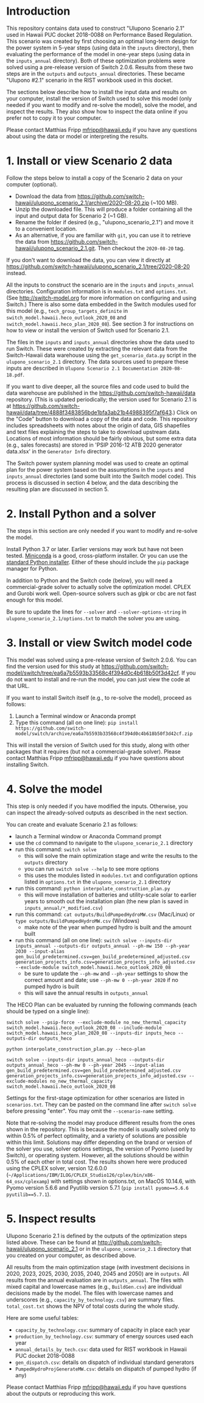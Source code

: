 # Introduction

This repository contains data used to construct "Ulupono Scenario 2.1" used in
Hawaii PUC docket 2018-0088 on Performance Based Regulation. This scenario was
created by first choosing an optimal long-term design for the power system in
5-year steps (using data in the `inputs` directory), then evaluating the
performance of the model in one-year steps (using data in the `inputs_annual`
directory). Both of these optimization problems were solved using a pre-release
version of Switch 2.0.6. Results from these two steps are in the `outputs` and
`outputs_annual` directories. These became "Ulupono #2.1" scenario in the RIST
workbook used in this docket.

The sections below describe how to install the input data and results on your
computer, install the version of Switch used to solve this model (only needed if
you want to modify and re-solve the model), solve the model, and inspect the
results. They also show how to inspect the data online if you prefer not to copy
it to your computer.

Please contact Matthias Fripp <mfripp@hawaii.edu> if you have any questions
about using the data or model or interpreting the results.

# 1. Install or view Scenario 2 data

Follow the steps below to install a copy of the Scenario 2 data on your computer
(optional).

- Download the data from
  https://github.com/switch-hawaii/ulupono_scenario_2.1/archive/2020-08-20.zip
  (~100 MB).
- Unzip the downloaded file. This will produce a folder containing all the input
  and output data for Scenario 2 (~1 GB).  
- Rename the folder if desired (e.g., "ulupono_scenario_2.1") and move it to a
  convenient location.
- As an alternative, if you are familiar with `git`, you can use it to retrieve
  the data from https://github.com/switch-hawaii/ulupono_scenario_2.1.git. Then
  checkout the `2020-08-20` tag.

If you don't want to download the data, you can view it directly at
https://github.com/switch-hawaii/ulupono_scenario_2.1/tree/2020-08-20 instead.

All the inputs to construct the scenario are in the `inputs` and `inputs_annual`
directories. Configuration information is in `modules.txt` and `options.txt`.
(See http://switch-model.org for more information on configuring and using
Switch.) There is also some data embedded in the Switch modules used for this
model (e.g., `tech_group_targets_definite` in
`switch_model.hawaii.heco_outlook_2020_08` and
`switch_model.hawaii.heco_plan_2020_08`). See section 3 for instructions on how
to view or install the version of Switch used for Scenario 2.1.

The files in the `inputs` and `inputs_annual` directories show the data used to
run Switch. These were created by extracting the relevant data from the
Switch-Hawaii data warehouse using the `get_scenario_data.py` script in the
`ulupono_scenario_2.1` directory. The data sources used to prepare these inputs
are described in `Ulupono Scenario 2.1 Documentation 2020-08-18.pdf`.

If you want to dive deeper, all the source files and code used to build the data
warehouse are published in the https://github.com/switch-hawaii/data repository.
(This is updated periodically; the version used for Scenario 2.1 is at
https://github.com/switch-hawaii/data/tree/4888f3483856bde1bfa3ab21b44988395f7af643.)
Click on the "Code" button to download a copy of the data and code. This
repository includes spreadsheets with notes about the origin of data, GIS
shapefiles and text files explaining the steps to take to download upstream
data. Locations of most information should be fairly obvious, but some extra
data (e.g., sales forecasts) are stored in 'PSIP 2016-12 ATB 2020 generator
data.xlsx' in the `Generator Info` directory.

The Switch power system planning model was used to create an optimal plan for
the power system based on the assumptions in the `inputs` and `inputs_annual`
directories (and some built into the Switch model code). This process is
discussed in section 4 below, and the data describing the resulting plan are
discussed in section 5.

# 2. Install Python and a solver

The steps in this section are only needed if you want to modify and re-solve the
model.

Install Python 3.7 or later. Earlier versions may work but have not been tested.
[Miniconda](https://docs.conda.io/en/latest/miniconda.html) is a good,
cross-platform installer. Or you can use the [standard Python
installer](https://www.python.org/downloads/). Either of these should include
the `pip` package manager for Python.

In addition to Python and the Switch code (below), you will need a
commercial-grade solver to actually solve the optimization model. CPLEX and
Gurobi work well. Open-source solvers such as glpk or cbc are not fast enough
for this model.

Be sure to update the lines for `--solver` and `--solver-options-string` in
`ulupono_scenario_2.1/options.txt` to match the solver you are using.

# 3. Install or view Switch model code

This model was solved using a pre-release version of Switch 2.0.6. You can find
the version used for this study at
https://github.com/switch-model/switch/tree/ea6a7b5593b33568c4f394d0c4b618b50f3d42cf.
If you do not want to install and re-run the model, you can just view the code
at that URL.

If you want to install Switch itself (e.g., to re-solve the model), proceed as
follows:

1. Launch a Terminal window or Anaconda prompt
2. Type this command (all on one line):
`pip install https://github.com/switch-model/switch/archive/ea6a7b5593b33568c4f394d0c4b618b50f3d42cf.zip`

This will install the version of Switch used for this study, along with other
packages that it requires (but not a commercial-grade solver). Please contact
Matthias Fripp <mfripp@hawaii.edu> if you have questions about installing
Switch.

# 4. Solve the model

This step is only needed if you have modified the inputs. Otherwise, you can
inspect the already-solved outputs as described in the next section.

You can create and evaluate Scenario 2.1 as follows:

- launch a Terminal window or Anaconda Command prompt
- use the `cd` command to navigate to the `ulupono_scenario_2.1` directory
- run this command: `switch solve`
  - this will solve the main optimization stage and write the results to the
    `outputs` directory
  - you can run `switch solve --help` to see more options
  - this uses the modules listed in `modules.txt` and configuration options
    listed in `options.txt` in the `ulupono_scenario_2.1` directory
- run this command: `python interpolate_construction_plan.py`
  - this will move installation of batteries and utility-scale solar to earlier
    years to smooth out the installation plan (the new plan is saved in
    `inputs_annual/*_modified.csv`)
- run this command: `cat outputs/BuildPumpedHydroMW.csv` (Mac/Linux) or
  `type outputs/BuildPumpedHydroMW.csv` (Windows)
  - make note of the year when pumped hydro is built and the amount built
- run this command (all on one line): `switch solve --inputs-dir inputs_annual --outputs-dir outputs_annual --ph-mw 150 --ph-year 2030 --input-alias gen_build_predetermined.csv=gen_build_predetermined_adjusted.csv  generation_projects_info.csv=generation_projects_info_adjusted.csv --exclude-module switch_model.hawaii.heco_outlook_2020_08`
  - be sure to update the `--ph-mw` and `--ph-year` settings to show the correct
    amount and date; use `--ph-mw 0 --ph-year 2020` if no pumped hydro is built
  - this will save the annual results in `outputs_annual`

The HECO Plan can be evaluated by running the following commands (each should
be typed on a single line):

`switch solve --psip-force --exclude-module no_new_thermal_capacity switch_model.hawaii.heco_outlook_2020_08 --include-module switch_model.hawaii.heco_plan_2020_08 --inputs-dir inputs_heco --outputs-dir outputs_heco`

`python interpolate_construction_plan.py --heco-plan`

`switch solve --inputs-dir inputs_annual_heco --outputs-dir outputs_annual_heco --ph-mw 0 --ph-year 2045 --input-alias gen_build_predetermined.csv=gen_build_predetermined_adjusted.csv generation_projects_info.csv=generation_projects_info_adjusted.csv --exclude-modules no_new_thermal_capacity switch_model.hawaii.heco_outlook_2020_08`

Settings for the first-stage optimization for other scenarios are listed in
`scenarios.txt`. They can be pasted on the command line after `switch solve`
before pressing "enter". You may omit the `--scenario-name` setting.

Note that re-solving the model may produce different results from the ones shown
in the repository. This is because the model is usually solved only to within
0.5% of perfect optimality, and a variety of solutions are possible within this
limit. Solutions may differ depending on the brand or version of the solver you
use, solver options settings, the version of Pyomo (used by Switch), or
operating system. However, all the solutions should be within 0.5% of each other
in total cost. The results shown here were produced using the CPLEX solver,
version 12.6.0.0
(`~/Applications/IBM/ILOG/CPLEX_Studio126/cplex/bin/x86-64_osx/cplexamp`) with
settings shown in options.txt, on MacOS 10.14.6, with Pyomo version 5.6.6 and
Pyutilib version 5.7.1 (`pip install pyomo==5.6.6 pyutilib==5.7.1`).

# 5. Inspect results

Ulupono Scenario 2.1 is defined by the outputs of the optimization steps listed
above. These can be found at http://github.com/switch-hawaii/ulupono_scenario_2.1
or in the `ulupono_scenario_2.1` directory that you created on your computer, as
described above.

All results from the main optimization stage (with investment decisions in 2020,
2023, 2025, 2030, 2035, 2040, 2045 and 2050) are in `outputs`. All results from
the annual evaluation are in `outputs_annual`. The files with mixed capital and
lowercase names (e.g., `BuildGen.csv`) are individual decisions made by the
model. The files with lowercase names and underscores (e.g.,
`capacity_by_technology.csv`) are summary files. `total_cost.txt` shows the NPV
of total costs during the whole study.

Here are some useful tables:

- `capacity_by_technology.csv`: summary of capacity in place each year
- `production_by_technology.csv`: summary of energy sources used each year
- `annual_details_by_tech.csv`: data used for RIST workbook in Hawaii PUC docket
  2018-0088
- `gen_dispatch.csv`: details on dispatch of individual standard generators
- `PumpedHydroProjGenerateMW.csv`: details on dispatch of pumped hydro (if any)

Please contact Matthias Fripp <mfripp@hawaii.edu> if you have questions about
the outputs or reproducing this work.
